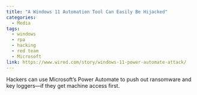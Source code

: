 ```yaml
---
title: "A Windows 11 Automation Tool Can Easily Be Hijacked"
categories:
  - Media
tags:
  - windows
  - rpa
  - hacking
  - red team
  - Microsoft
link: https://www.wired.com/story/windows-11-power-automate-attack/
---
```


Hackers can use Microsoft’s Power Automate to push out ransomware and key loggers—if they get machine access first.
